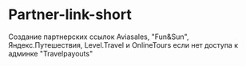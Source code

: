 # Partner-link-short
Создание партнерских ссылок Aviasales, "Fun&amp;Sun", Яндекс.Путешествия, Level.Travel и OnlineTours если нет доступа к админке "Travelpayouts"
